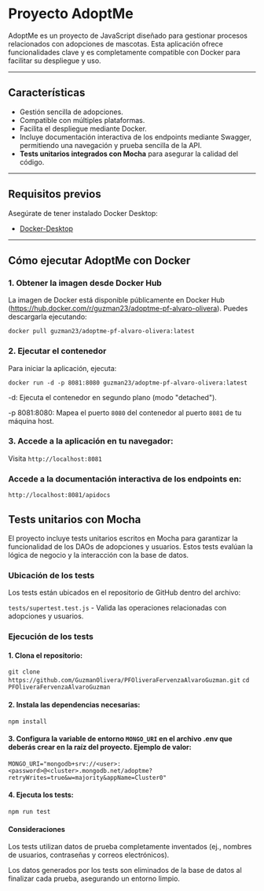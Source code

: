 # Proyecto AdoptMe

AdoptMe es un proyecto de JavaScript diseñado para gestionar procesos relacionados con adopciones de mascotas. Esta aplicación ofrece funcionalidades clave y es completamente compatible con Docker para facilitar su despliegue y uso.

---

## **Características**

- Gestión sencilla de adopciones.
- Compatible con múltiples plataformas.
- Facilita el despliegue mediante Docker.
- Incluye documentación interactiva de los endpoints mediante Swagger, permitiendo una navegación y prueba sencilla de la API.
- **Tests unitarios integrados con Mocha** para asegurar la calidad del código.

---

## **Requisitos previos**

Asegúrate de tener instalado Docker Desktop:
- [Docker-Desktop](https://www.docker.com/get-started)

---

## **Cómo ejecutar AdoptMe con Docker**

### **1. Obtener la imagen desde Docker Hub**

La imagen de Docker está disponible públicamente en Docker Hub (https://hub.docker.com/r/guzman23/adoptme-pf-alvaro-olivera). Puedes descargarla ejecutando:

`docker pull guzman23/adoptme-pf-alvaro-olivera:latest`

### 2. Ejecutar el contenedor

Para iniciar la aplicación, ejecuta:

`docker run -d -p 8081:8080 guzman23/adoptme-pf-alvaro-olivera:latest`

-d: Ejecuta el contenedor en segundo plano (modo "detached").

-p 8081:8080: Mapea el puerto `8080` del contenedor al puerto `8081` de tu máquina host.

### 3. Accede a la aplicación en tu navegador:

Visita `http://localhost:8081`

### Accede a la documentación interactiva de los endpoints en:  

`http://localhost:8081/apidocs`

## Tests unitarios con Mocha

El proyecto incluye tests unitarios escritos en Mocha para garantizar la funcionalidad de los DAOs de adopciones y usuarios. Estos tests evalúan la lógica de negocio y la interacción con la base de datos.

### Ubicación de los tests

Los tests están ubicados en el repositorio de GitHub dentro del archivo:

`tests/supertest.test.js` - Valida las operaciones relacionadas con adopciones y usuarios.

### Ejecución de los tests

#### 1. Clona el repositorio:

`git clone https://github.com/GuzmanOlivera/PFOliveraFervenzaAlvaroGuzman.git`
`cd PFOliveraFervenzaAlvaroGuzman`

#### 2. Instala las dependencias necesarias:

`npm install`

#### 3. Configura la variable de entorno `MONGO_URI` en el archivo .env que deberás crear en la raíz del proyecto. Ejemplo de valor:

`MONGO_URI="mongodb+srv://<user>:<password>@<cluster>.mongodb.net/adoptme?retryWrites=true&w=majority&appName=Cluster0"`

#### 4. Ejecuta los tests:

`npm run test`

#### Consideraciones

Los tests utilizan datos de prueba completamente inventados (ej., nombres de usuarios, contraseñas y correos electrónicos).

Los datos generados por los tests son eliminados de la base de datos al finalizar cada prueba, asegurando un entorno limpio.